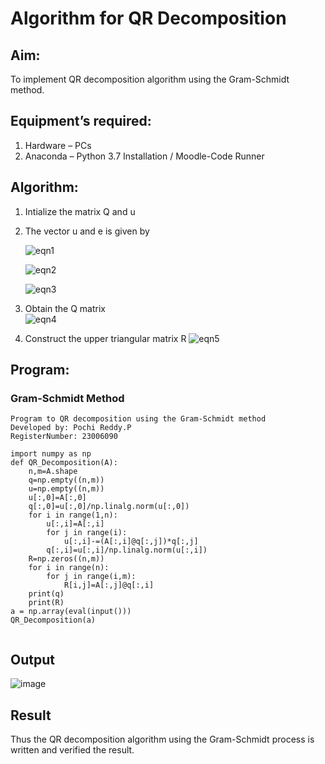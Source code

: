 # Algorithm for QR Decomposition
## Aim:
To implement QR decomposition algorithm using the Gram-Schmidt method.
## Equipment’s required:
1.	Hardware – PCs
2.	Anaconda – Python 3.7 Installation / Moodle-Code Runner
## Algorithm:
1.	Intialize the matrix Q and u
2.	The vector u and e is given by

    ![eqn1](./ex4.jpg)

    ![eqn2](./ex6.jpg)

    ![eqn3](./ex3.jpg)

3.	Obtain the Q matrix   
    ![eqn4](./ex1.jpg)
4.	Construct the upper triangular matrix R
    ![eqn5](./ex2.jpg)



## Program:
### Gram-Schmidt Method
``` 
Program to QR decomposition using the Gram-Schmidt method
Developed by: Pochi Reddy.P
RegisterNumber: 23006090

import numpy as np
def QR_Decomposition(A):
    n,m=A.shape
    q=np.empty((n,m))
    u=np.empty((n,m))
    u[:,0]=A[:,0]
    q[:,0]=u[:,0]/np.linalg.norm(u[:,0])
    for i in range(1,n):
        u[:,i]=A[:,i]
        for j in range(i):
            u[:,i]-=(A[:,i]@q[:,j])*q[:,j]
        q[:,i]=u[:,i]/np.linalg.norm(u[:,i])
    R=np.zeros((n,m))
    for i in range(n):
        for j in range(i,m):
            R[i,j]=A[:,j]@q[:,i]
    print(q)
    print(R)
a = np.array(eval(input()))
QR_Decomposition(a)


```

## Output
![image](https://github.com/pochireddyp/QRdecomposition/assets/150232043/3532e409-2991-45bd-a4d9-564d03832d1c)

## Result
Thus the QR decomposition algorithm using the Gram-Schmidt process is written and verified the result.
